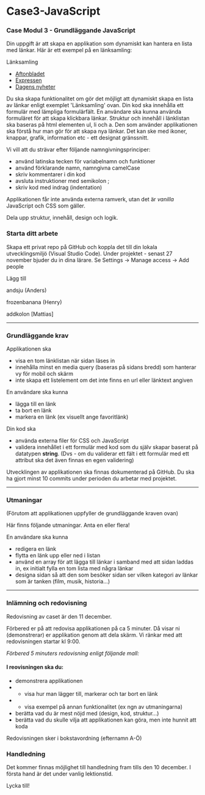 # Case3-JavaScript

### Case Modul 3 - Grundläggande JavaScript

Din uppgift är att skapa en applikation som dynamiskt kan hantera en lista med länkar. 
Här är ett exempel på en länksamling:

Länksamling
- [Aftonbladet](http://aftonbladet.se)
- [Expressen](http://expressen.se)
- [Dagens nyheter](http://dn.se)

Du ska skapa funktionalitet om gör det möjligt att dynamiskt skapa en lista av länkar enligt exemplet 'Länksamling' ovan. Din kod ska innehålla ett formulär med lämpliga formulärfält. En användare ska kunna använda formuläret för att skapa klickbara länkar.
Struktur och innehåll i länklistan ska baseras på html elementen ul, li och a. Den som använder applikationen ska förstå hur man gör för att skapa nya länkar. Det kan ske med ikoner, knappar, grafik, information etc - ett designat gränssnitt. 

Vi vill att du strävar efter följande namngivningsprinciper:
- använd latinska tecken för variabelnamn och funktioner
- använd förklarande namn, namngivna camelCase
- skriv kommentarer i din kod
- avsluta instruktioner med semikolon ;
- skriv kod med indrag (indentation)

Applikationen får inte använda externa ramverk, utan det är *vanilla* JavaScript och CSS som gäller.

Dela upp struktur, innehåll, design och logik. 

### Starta ditt arbete
Skapa ett privat repo på GitHub och koppla det till din lokala utvecklingsmiljö (Visual Studio Code).
Under projektet - senast 27 november bjuder du in dina lärare. Se Settings -> Manage access -> Add people

Lägg till

andsju (Anders)

frozenbanana (Henry)

addkolon [Mattias]

***

### Grundläggande krav

Applikationen ska
- visa en tom länklistan när sidan läses in
- innehålla minst en media query (baseras på sidans bredd) som hanterar vy för mobil och skärm
- inte skapa ett listelement om det inte finns en url eller länktext angiven

En användare ska kunna
- lägga till en länk
- ta bort en länk
- markera en länk (ex visuellt ange favoritlänk)

Din kod ska 
- använda externa filer för CSS och JavaScript
- validera innehållet i ett formulär med kod som du själv skapar baserat på datatypen **string**. 
(Dvs - om du validerar ett fält i ett formulär med ett attribut ska det även finnas en egen validering)  

Utvecklingen av applikationen ska finnas dokumenterad på GitHub. Du ska ha gjort minst 10 commits under perioden du arbetar med projektet.

***

### Utmaningar
(Förutom att applikationen uppfyller de grundläggande kraven ovan) 

Här finns följande utmaningar. Anta en eller flera!

En användare ska kunna
- redigera en länk 
- flytta en länk upp eller ned i listan
- använd en array för att lägga till länkar i samband med att sidan laddas in, ex initialt fylla en tom lista med några länkar
- designa sidan så att den som besöker sidan ser vilken kategori av länkar som är tanken (film, musik, historia...) 


***

### Inlämning och redovisning
Redovisning av caset är den 11 december.

Förbered er på att redovisa applikationen på ca 5 minuter. Då visar ni (demonstrerar) er applikation genom att dela skärm.
Vi ränkar med att redovisningen startar kl 9:00.

*Förbered 5 minuters redovisning enligt följande mall:*

#### I reovisningen ska du:
- demonstrera applikationen
- - visa hur man lägger till, markerar och tar bort en länk
- - visa exempel på annan funktionalitet (ex ngn av utmaningarna)
- berätta vad du är mest nöjd med (design, kod, struktur...)
- berätta vad du skulle vilja att applikationen kan göra, men inte hunnit att koda

Redovisningen sker i bokstavordning (efternamn A-Ö)

### Handledning
Det kommer finnas möjlighet till handledning fram tills den 10 december. I första hand är det under vanlig lektionstid.

Lycka till!
